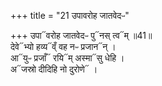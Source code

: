 +++
title = "21 उपावरोह जातवेदᳶ"

+++
उपा᳓वरोह जातवेदᳶ पु᳓नस् त्व᳓म् ॥41॥  
देवे᳓भ्यो हव्य᳓व्ँ वह नᳶ प्रजान᳓न् ।  
आ᳓युᳶ प्रजाँ᳓ रयि᳓म् अस्मा᳓सु धेहि ।  
अ᳓जस्रो दीदिहि नो दुरोणे᳓ ।  
